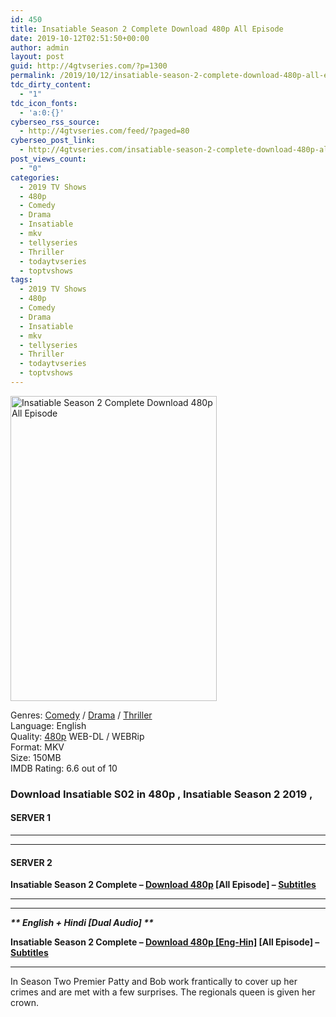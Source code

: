 ```yaml
---
id: 450
title: Insatiable Season 2 Complete Download 480p All Episode
date: 2019-10-12T02:51:50+00:00
author: admin
layout: post
guid: http://4gtvseries.com/?p=1300
permalink: /2019/10/12/insatiable-season-2-complete-download-480p-all-episode/
tdc_dirty_content:
  - "1"
tdc_icon_fonts:
  - 'a:0:{}'
cyberseo_rss_source:
  - http://4gtvseries.com/feed/?paged=80
cyberseo_post_link:
  - http://4gtvseries.com/insatiable-season-2-complete-download-480p-all-episode/
post_views_count:
  - "0"
categories:
  - 2019 TV Shows
  - 480p
  - Comedy
  - Drama
  - Insatiable
  - mkv
  - tellyseries
  - Thriller
  - todaytvseries
  - toptvshows
tags:
  - 2019 TV Shows
  - 480p
  - Comedy
  - Drama
  - Insatiable
  - mkv
  - tellyseries
  - Thriller
  - todaytvseries
  - toptvshows
---
```

<img loading="lazy" class="aligncenter" src="https://2.bp.blogspot.com/-xBIwzvTajDI/XaE8cwR7JuI/AAAAAAAAAfU/DuyjxIwwcswVvo3R7TsMBb4cGWzvT73_ACK4BGAYYCw/s1600/Insatiable%2BSeason%2B2.jpg" alt="Insatiable Season 2 Complete Download 480p All Episode" width="330" height="488" />

Genres: <a href="http://4gtvseries.com/tag/comedy/" data-wpel-link="internal">Comedy</a> /&nbsp;<a href="http://4gtvseries.com/tag/drama/" data-wpel-link="internal">Drama</a> / <a href="http://4gtvseries.com/tag/thriller/" data-wpel-link="internal">Thriller</a>  
Language: English  
Quality:&nbsp;<a href="http://4gtvseries.com/tag/480p/" data-wpel-link="internal">480p</a> WEB-DL / WEBRip  
Format: MKV  
Size: 150MB  
IMDB Rating: 6.6 out of 10

### **Download Insatiable S02 in 480p , Insatiable Season 2 2019 ,&nbsp;**

#### <span><strong>SERVER 1</strong></span>

* * *

* * *

#### <span><strong>SERVER 2</strong></span>

**Insatiable Season 2 Complete – <a href="http://dl480p.xyz/1086/" data-wpel-link="external" target="_blank" rel="nofollow external noopener noreferrer" class="wpel-icon-left"><i class="wpel-icon fa fa-download" aria-hidden="true"></i>Download 480p</a> [All Episode] – <a href="https://subscene.com/subtitles/insatiable-second-season" data-wpel-link="external" target="_blank" rel="nofollow external noopener noreferrer" class="wpel-icon-left"><i class="wpel-icon fa fa-download" aria-hidden="true"></i>Subtitles</a>**

* * *

* * *

<span><em><strong>** English + Hindi [Dual Audio] **</strong></em></span>

**Insatiable Season 2 Complete – <a href="http://dl480p.xyz/1086/" data-wpel-link="external" target="_blank" rel="nofollow external noopener noreferrer" class="wpel-icon-left"><i class="wpel-icon fa fa-download" aria-hidden="true"></i>Download 480p [Eng-Hin]</a>&nbsp;[All Episode] – <a href="https://subscene.com/subtitles/insatiable-second-season" data-wpel-link="external" target="_blank" rel="nofollow external noopener noreferrer" class="wpel-icon-left"><i class="wpel-icon fa fa-download" aria-hidden="true"></i>Subtitles</a>**

* * *

In Season Two Premier Patty and Bob work frantically to cover up her crimes and are met with a few surprises. The regionals queen is given her crown.

<div align="center">
</div>